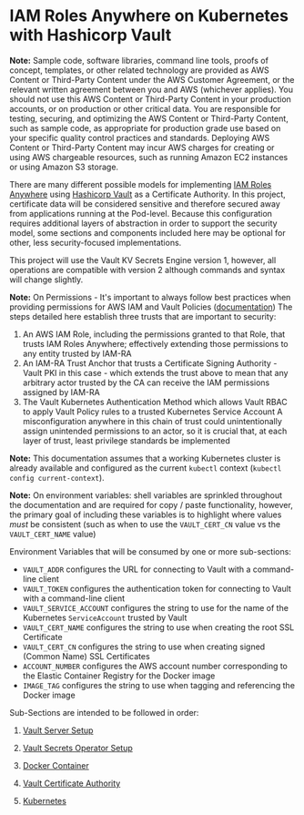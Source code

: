# IAM Roles Anywhere on Kubernetes with Hashicorp Vault

**Note:** Sample code, software libraries, command line tools, proofs of concept, templates, or other related technology are provided as AWS Content or Third-Party Content under the AWS Customer Agreement, or the relevant written agreement between you and AWS (whichever applies). You should not use this AWS Content or Third-Party Content in your production accounts, or on production or other critical data. You are responsible for testing, securing, and optimizing the AWS Content or Third-Party Content, such as sample code, as appropriate for production grade use based on your specific quality control practices and standards. Deploying AWS Content or Third-Party Content may incur AWS charges for creating or using AWS chargeable resources, such as running Amazon EC2 instances or using Amazon S3 storage.

There are many different possible models for implementing [IAM Roles Anywhere](https://docs.aws.amazon.com/rolesanywhere/latest/userguide/introduction.html) using [Hashicorp Vault](https://www.vaultproject.io/) as a Certificate Authority. In this project, certificate data will be considered sensitive and therefore secured away from applications running at the Pod-level. Because this configuration requires additional layers of abstraction in order to support the security model, some sections and components included here may be optional for other, less security-focused implementations.

This project will use the Vault KV Secrets Engine version 1, however, all operations are compatible with version 2 although commands and syntax will change slightly.

**Note:** On Permissions - It's important to always follow best practices when providing permissions for AWS IAM and Vault Policies ([documentation](https://docs.aws.amazon.com/IAM/latest/UserGuide/best-practices.html#grant-least-privilege))
The steps detailed here establish three trusts that are important to security:
1. An AWS IAM Role, including the permissions granted to that Role,  that trusts IAM Roles Anywhere; effectively extending those permissions to any entity trusted by IAM-RA 
2. An IAM-RA Trust Anchor that trusts a Certificate Signing Authority - Vault PKI in this case - which extends the trust above to mean that any arbitrary actor trusted by the CA can receive the IAM permissions assigned by IAM-RA
3. The Vault Kubernetes Authentication Method which allows Vault RBAC to apply Vault Policy rules to a trusted Kubernetes Service Account
A misconfiguration anywhere in this chain of trust could unintentionally assign unintended permissions to an actor, so it is crucial that, at each layer of trust, least privilege standards be implemented

**Note:** This documentation assumes that a working Kubernetes cluster is already available and configured as the current `kubectl` context (`kubectl config current-context`).

**Note:** On environment variables: shell variables are sprinkled throughout the documentation and are required for copy / paste functionality, however, the primary goal of including these variables is to highlight where values *must* be consistent (such as when to use the `VAULT_CERT_CN` value vs the `VAULT_CERT_NAME` value)

Environment Variables that will be consumed by one or more sub-sections:
- `VAULT_ADDR` configures the URL for connecting to Vault with a command-line client
- `VAULT_TOKEN` configures the authentication token for connecting to Vault with a command-line client
- `VAULT_SERVICE_ACCOUNT` configures the string to use for the name of the Kubernetes `ServiceAccount` trusted by Vault
- `VAULT_CERT_NAME` configures the string to use when creating the root SSL Certificate
- `VAULT_CERT_CN` configures the string to use when creating signed (Common Name) SSL Certificates
- `ACCOUNT_NUMBER` configures the AWS account number corresponding to the Elastic Container Registry for the Docker image
- `IMAGE_TAG` configures the string to use when tagging and referencing the Docker image


Sub-Sections are intended to be followed in order:

1. [Vault Server Setup](Vault-Server/README.md)

2. [Vault Secrets Operator Setup](Vault-Secrets-Operator/README.md)

3. [Docker Container](Docker/README.md)

4. [Vault Certificate Authority](Vault-Certificate-Authority/README.md)

5. [Kubernetes](Kubernetes/README.md)
